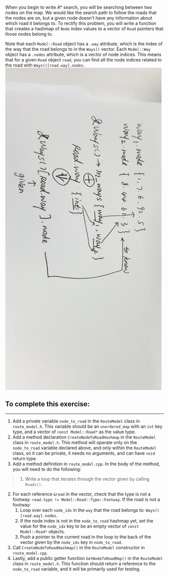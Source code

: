 When you begin to write A\* search, you will be searching between two nodes on the map. We would like the search path to follow the roads that the nodes are on, but a given node doesn't have any information about which road it belongs to. To rectify this problem, you will write a function that creates a hashmap of `Node` index values to a vector of `Road` pointers that those nodes belong to.

Note that each `Model::Road` object has a `.way` attribute, which is the index of the way that the road belongs to in the `Ways()` vector. Each `Model::Way` object has a `.nodes` attribute, which is a vector of node indices. This means that for a given `Road` object `road`, you can find all the node indices related to the road with `Ways()[road.way].nodes`.
![pic here](../img/Exe_5.jpg)

## To complete this exercise:
---
1. Add a private variable `node_to_road` in the `RouteModel` class in `route_model.h`. This variable should be an `unordered_map` with an `int` key type, and a vector of `const Model::Road*` as the value type.
2. Add a method declaration `CreateNodeToRoadHashmap` in the `RouteModel` class in `route_model.h`. This method will operate only on the `node_to_road` variable declared above, and only within the `RouteModel` class, so it can be private, it needs no arguments, and can have `void` return type.
3. Add a method definition in `route_model.cpp`. In the body of the method, you will need to do the following:
  >1. Write a loop that iterates through the vector given by calling `Roads()`. 
  2. For each reference `&road` in the vector, check that the type is not a footway: `road.type != Model::Road::Type::Footway`. If the road is not a footway:
      1. Loop over each `node_idx` in the `way` that the road belongs to: `Ways()[road.way].nodes`.
        1. If the node index is not in the `node_to_road` hashmap yet, set the value for the `node_idx` key to be an empty vector of `const Model::Road*` objects.
        2. Push a pointer to the current road in the loop to the back of the vector given by the `node_idx` key in `node_to_road`.
5. Call `CreateNodeToRoadHashmap()` in the `RouteModel` constructor in `route_model.cpp`.
6. Lastly, add a public getter function `GetNodeToRoadMap()` in the `RouteModel` class in `route_model.h`. This function should return a reference to the `node_to_road` variable, and it will be primarily used for testing.
